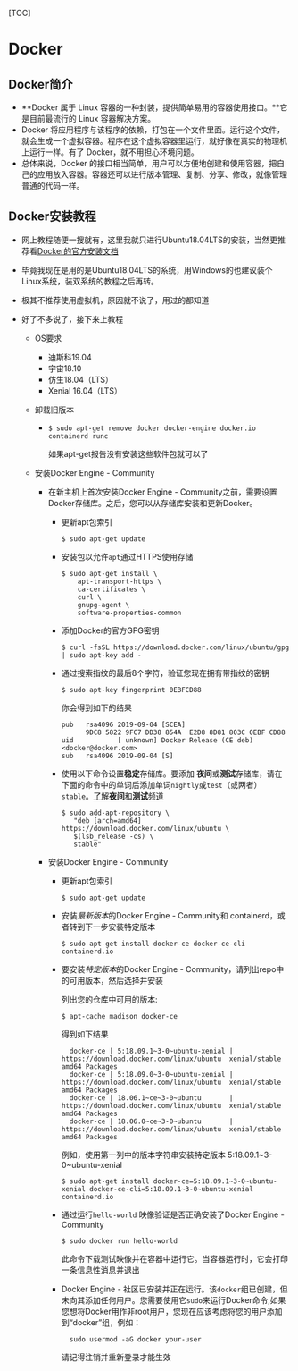[TOC]



# Docker

## Docker简介

* **Docker 属于 Linux 容器的一种封装，提供简单易用的容器使用接口。**它是目前最流行的 Linux 容器解决方案。
* Docker 将应用程序与该程序的依赖，打包在一个文件里面。运行这个文件，就会生成一个虚拟容器。程序在这个虚拟容器里运行，就好像在真实的物理机上运行一样。有了 Docker，就不用担心环境问题。
* 总体来说，Docker 的接口相当简单，用户可以方便地创建和使用容器，把自己的应用放入容器。容器还可以进行版本管理、复制、分享、修改，就像管理普通的代码一样。

## Docker安装教程

* 网上教程随便一搜就有，这里我就只进行Ubuntu18.04LTS的安装，当然更推荐看[Docker的官方安装文档](https://docs.docker.com/install/linux/docker-ce/ubuntu/)
* 毕竟我现在是用的是Ubuntu18.04LTS的系统，用Windows的也建议装个Linux系统，装双系统的教程之后再转。
* 极其不推荐使用虚拟机，原因就不说了，用过的都知道

* 好了不多说了，接下来上教程

  * OS要求

    * 迪斯科19.04
    * 宇宙18.10
    * 仿生18.04（LTS）
    * Xenial 16.04（LTS）

  * 卸载旧版本

    * ```shell
      $ sudo apt-get remove docker docker-engine docker.io containerd runc
      ```

      如果apt-get报告没有安装这些软件包就可以了

  * 安装Docker Engine - Community

    * 在新主机上首次安装Docker Engine - Community之前，需要设置Docker存储库。之后，您可以从存储库安装和更新Docker。

      * 更新apt包索引

        ```shell
        $ sudo apt-get update
        ```

      * 安装包以允许`apt`通过HTTPS使用存储

        ```shell
        $ sudo apt-get install \
            apt-transport-https \
            ca-certificates \
            curl \
            gnupg-agent \
            software-properties-common
        ```

      * 添加Docker的官方GPG密钥

        ```shell
        $ curl -fsSL https://download.docker.com/linux/ubuntu/gpg | sudo apt-key add -
        ```

      * 通过搜索指纹的最后8个字符，验证您现在拥有带指纹的密钥

        ```shell
        $ sudo apt-key fingerprint 0EBFCD88
        ```

        你会得到如下的结果

        ```shell
        pub   rsa4096 2019-09-04 [SCEA]
              9DC8 5822 9FC7 DD38 854A  E2D8 8D81 803C 0EBF CD88
        uid           [ unknown] Docker Release (CE deb) <docker@docker.com>
        sub   rsa4096 2019-09-04 [S]
        ```

      * 使用以下命令设置**稳定**存储库。要添加 **夜间**或**测试**存储库，请在下面的命令中的单词后添加单词`nightly`或`test`（或两者）`stable`。[了解**夜间**和**测试**频道](https://docs.docker.com/install/)

        ```shell
        $ sudo add-apt-repository \
           "deb [arch=amd64] https://download.docker.com/linux/ubuntu \
           $(lsb_release -cs) \
           stable"
        ```

    * 安装Docker Engine - Community

      * 更新apt包索引

        ```shell
        $ sudo apt-get update
        ```

      * 安装*最新版本*的Docker Engine - Community和 containerd，或者转到下一步安装特定版本

        ```shell
        $ sudo apt-get install docker-ce docker-ce-cli containerd.io
        ```

      * 要安装*特定版本*的Docker Engine - Community，请列出repo中的可用版本，然后选择并安装

        列出您的仓库中可用的版本:

        ```shell
        $ apt-cache madison docker-ce
        ```

        得到如下结果

        ```shell
          docker-ce | 5:18.09.1~3-0~ubuntu-xenial | https://download.docker.com/linux/ubuntu  xenial/stable amd64 Packages
          docker-ce | 5:18.09.0~3-0~ubuntu-xenial | https://download.docker.com/linux/ubuntu  xenial/stable amd64 Packages
          docker-ce | 18.06.1~ce~3-0~ubuntu       | https://download.docker.com/linux/ubuntu  xenial/stable amd64 Packages
          docker-ce | 18.06.0~ce~3-0~ubuntu       | https://download.docker.com/linux/ubuntu  xenial/stable amd64 Packages
        ```

        例如，使用第一列中的版本字符串安装特定版本 5:18.09.1~3-0~ubuntu-xenial

        ```shell
        $ sudo apt-get install docker-ce=5:18.09.1~3-0~ubuntu-xenial docker-ce-cli=5:18.09.1~3-0~ubuntu-xenial containerd.io
        ```

      * 通过运行`hello-world` 映像验证是否正确安装了Docker Engine - Community

        ```shell                                                                                                                                                                                         
        $ sudo docker run hello-world
        ```

        此命令下载测试映像并在容器中运行它。当容器运行时，它会打印一条信息性消息并退出

      
      * Docker Engine - 社区已安装并正在运行。该`docker`组已创建，但未向其添加任何用户。您需要使用它`sudo`来运行Docker命令,如果您想将Docker用作非root用户，您现在应该考虑将您的用户添加到“docker”组，例如：
      
        ```shell
          sudo usermod -aG docker your-user
        ```
      
        请记得注销并重新登录才能生效


